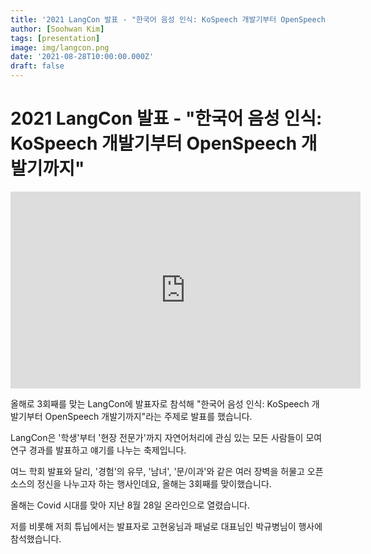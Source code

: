 ```yaml
---
title: '2021 LangCon 발표 - "한국어 음성 인식: KoSpeech 개발기부터 OpenSpeech 개발기까지"'
author: [Soohwan Kim]
tags: [presentation]
image: img/langcon.png
date: '2021-08-28T10:00:00.000Z'
draft: false
---
```


# 2021 LangCon 발표 - "한국어 음성 인식: KoSpeech 개발기부터 OpenSpeech 개발기까지"
  
<iframe width="560" height="315" src="https://www.youtube.com/embed/OglqDo44zpQ" title="YouTube video player" frameborder="0" allow="accelerometer; autoplay; clipboard-write; encrypted-media; gyroscope; picture-in-picture" allowfullscreen></iframe>
  
올해로 3회째를 맞는 LangCon에 발표자로 참석해 "한국어 음성 인식: KoSpeech 개발기부터 OpenSpeech 개발기까지"라는 주제로 발표를 했습니다.  
  
LangCon은 '학생'부터 '현장 전문가'까지 자연어처리에 관심 있는 모든 사람들이 모여 연구 경과를 발표하고 얘기를 나누는 축제입니다.   
  
여느 학회 발표와 달리, '경험'의 유무, '남녀', '문/이과'와 같은 여러 장벽을 허물고 오픈 소스의 정신을 나누고자 하는 행사인데요, 올해는 3회째를 맞이했습니다.  
  
올해는 Covid 시대를 맞아 지난 8월 28일 온라인으로 열렸습니다.  
  
저를 비롯해 저희 튜닙에서는 발표자로 고현웅님과 패널로 대표님인 박규병님이 행사에 참석했습니다.
  
  